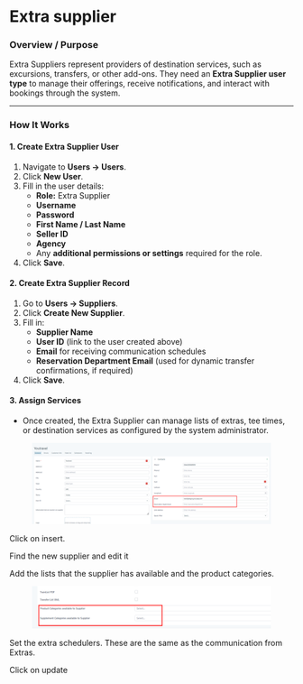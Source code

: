 # Extra supplier

### **Overview / Purpose**

Extra Suppliers represent providers of destination services, such as excursions, transfers, or other add-ons. They need an **Extra Supplier user type** to manage their offerings, receive notifications, and interact with bookings through the system.

***

### **How It Works**

#### **1. Create Extra Supplier User**

1. Navigate to **Users → Users**.
2. Click **New User**.
3. Fill in the user details:
   * **Role:** Extra Supplier
   * **Username**
   * **Password**
   * **First Name / Last Name**
   * **Seller ID**
   * **Agency**
   * Any **additional permissions or settings** required for the role.
4. Click **Save**.

#### **2. Create Extra Supplier Record**

1. Go to **Users → Suppliers**.
2. Click **Create New Supplier**.
3. Fill in:
   * **Supplier Name**
   * **User ID** (link to the user created above)
   * **Email** for receiving communication schedules
   * **Reservation Department Email** (used for dynamic transfer confirmations, if required)
4. Click **Save**.

#### **3. Assign Services**

* Once created, the Extra Supplier can manage lists of extras, tee times, or destination services as configured by the system administrator.

<figure><img src="../.gitbook/assets/image (34) (1) (1).png" alt=""><figcaption></figcaption></figure>

Click on insert.&#x20;

Find the new supplier and edit it&#x20;

Add the lists that the supplier has available and the product categories.&#x20;

<figure><img src="../.gitbook/assets/image (35) (1) (1).png" alt=""><figcaption></figcaption></figure>

Set the extra schedulers. These are the same as the communication from Extras.&#x20;

Click on update
